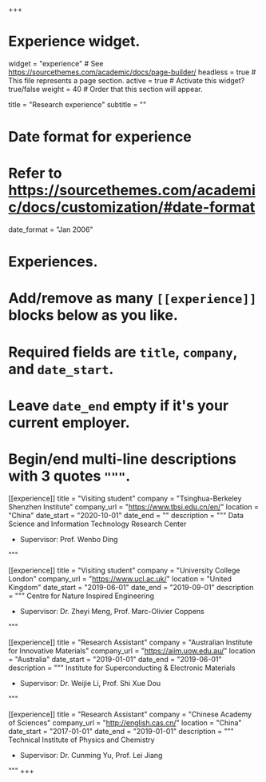 +++
# Experience widget.
widget = "experience"  # See https://sourcethemes.com/academic/docs/page-builder/
headless = true  # This file represents a page section.
active = true  # Activate this widget? true/false
weight = 40  # Order that this section will appear.

title = "Research experience"
subtitle = ""

# Date format for experience
#   Refer to https://sourcethemes.com/academic/docs/customization/#date-format
date_format = "Jan 2006"

# Experiences.
#   Add/remove as many `[[experience]]` blocks below as you like.
#   Required fields are `title`, `company`, and `date_start`.
#   Leave `date_end` empty if it's your current employer.
#   Begin/end multi-line descriptions with 3 quotes `"""`.
[[experience]]
  title = "Visiting student"
  company = "Tsinghua-Berkeley Shenzhen Institute"
  company_url = "https://www.tbsi.edu.cn/en/"
  location = "China"
  date_start = "2020-10-01"
  date_end = ""
  description = """
  Data Science and Information Technology Research Center


  * Supervisor: Prof. Wenbo Ding
  
  """
  
[[experience]]
  title = "Visiting student"
  company = "University College London"
  company_url = "https://www.ucl.ac.uk/"
  location = "United Kingdom"
  date_start = "2019-06-01"
  date_end = "2019-09-01"
  description = """
  Centre for Nature Inspired Engineering
  
  
  * Supervisor: Dr. Zheyi Meng, Prof. Marc-Olivier Coppens

  """

[[experience]]
  title = "Research Assistant"
  company = "Australian Institute for Innovative Materials"
  company_url = "https://aiim.uow.edu.au/"
  location = "Australia"
  date_start = "2019-01-01"
  date_end = "2019-06-01"
  description = """
  Institute for Superconducting & Electronic Materials
  
  
  * Supervisor: Dr. Weijie Li, Prof. Shi Xue Dou
  
  """
  
[[experience]]
  title = "Research Assistant"
  company = "Chinese Academy of Sciences"
  company_url = "http://english.cas.cn/"
  location = "China"
  date_start = "2017-01-01"
  date_end = "2019-01-01"
  description = """
  Technical Institute of Physics and Chemistry
  
  
  * Supervisor: Dr. Cunming Yu, Prof. Lei Jiang
  
  """
+++
